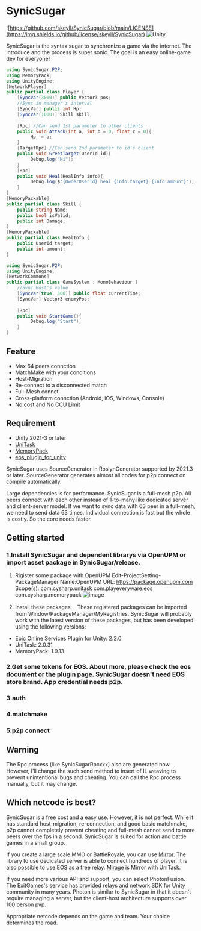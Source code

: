 # SynicSugar
![https://github.com/skeyll/SynicSugar/blob/main/LICENSE](https://img.shields.io/github/license/skeyll/SynicSugar) ![Unity](https://img.shields.io/badge/Unity-2021.3%2B-blue)

SynicSugar is the syntax sugar to synchronize a game via the internet. The introduce and the process is super sonic. The goal is an easy online-game dev for everyone!

```csharp
using SynicSugar.P2P;
using MemoryPack;
using UnityEngine;
[NetworkPlayer]
public partial class Player {    
    [SyncVar(3000)] public Vector3 pos;
    //Sync in manager's interval
    [SyncVar] public int Hp;
    [SyncVar(1000)] Skill skill;
    
    [Rpc] //Can send 1st parameter to other clients
    public void Attack(int a, int b = 0, float c = 0){
         Hp -= a;
    }
    [TargetRpc] //Can send 2nd parameter to id's client
    public void GreetTarget(UserId id){
         Debug.log("Hi");
    }
    [Rpc] 
    public void Heal(HealInfo info){
         Debug.log($"{OwnerUserId} heal {info.target} {info.amount}");
    }
}    
[MemoryPackable]
public partial class Skill {
    public string Name;
    public bool isValid;
    public int Damage;
}
[MemoryPackable]
public partial class HealInfo {
    public UserId target;
    public int amount;
}
```
```csharp
using SynicSugar.P2P;
using UnityEngine;
[NetworkCommons]
public partial class GameSystem : MonoBehaviour {
    //Sync Host's value
    [SyncVar(true, 500)] public float currentTime;
    [SyncVar] Vector3 enemyPos;
    
    [Rpc] 
    public void StartGame(){
         Debug.log("Start");
    }
}
```

## Feature
- Max 64 peers connction
- MatchMake with your conditions
- Host-Migration
- Re-connect to a disconnected match
- Full-Mesh connct 
- Cross-platform connction (Android, iOS, Windows, Console)
- No cost and No CCU Limit

## Requirement
- Unity 2021-3 or later
- [UniTask](https://github.com/Cysharp/UniTask)
- [MemoryPack](https://github.com/Cysharp/MemoryPack)
- [eos_plugin_for_unity](https://github.com/PlayEveryWare/eos_plugin_for_unity)

 SynicSugar uses SourceGenerator in RoslynGenerator supported by 2021.3 or later. SourceGenerator generates almost all codes for p2p connect on compile automatically.
 
 Large dependencies is for performance. SynicSugar is a full-mesh p2p. All peers connect with each other instead of 1-to-many like dedicated server and client-server model. If we want to sync data with 63 peer in a full-mesh, we need to send data 63 times. Individual connection is fast but the whole is costly. So the core needs faster.

## Getting started
### 1.Install SynicSugar and dependent librarys via OpenUPM or import asset package in SynicSugar/release.
1. Rigister some package with OpenUPM
 Edit-ProjectSetting-PackageManager
 Name:OpenUPM
 URL: https://package.openupm.com
 Scope(s): com.cysharp.unitask
           com.playeveryware.eos
           com.cysharp.memorypack
![image](https://user-images.githubusercontent.com/50002207/230567095-04cfbfcc-f1c9-4b0d-9088-2fbfc08da8f8.png)

2. Install these packages
　These registered packages can be imported from Window/PackageManager/MyRegistries. SynicSugar will probably work with the latest version of these packages, but has been developed using the following versions:
 * Epic Online Services Plugin for Unity: 2.2.0
 * UniTask: 2.0.31
 * MemoryPack: 1.9.13
 

### 2.Get some tokens for EOS. About more, please check the eos document or the plugin page. SynicSugar doesn't need EOS store brand. App credential needs p2p.

### 3.auth

### 4.matchmake

### 5.p2p connect

## Warning
The Rpc process (like SynicSugarRpcxxx) also are generated now. However, I'll change the such send method to insert of IL weaving to prevent unintentional bugs and cheating. You can call the Rpc process manually, but it may change.

## Which netcode is best?
 SynicSugar is a free cost and a easy use. However, it is not perfect. 
While it has standard host-migration, re-connection, and good basic matchmake, p2p cannot completely prevent cheating and full-mesh cannot send to more peers over the fps in a second. SynicSugar is suited for action and battle games in a small group.

 If you create a large scale MMO or BattleRoyale, you can use [Mirror](https://github.com/MirrorNetworking/Mirror). The library to use dedicated server is able to connect hundreds of player. It is also possible to use EOS as a free relay. [Mirage](https://github.com/MirageNet/Mirage) is Mirror with UniTask.
 
 If you need more various API and support, you can select PhotonFusion. The ExitGames's service has provided relays and network SDK for Unity community in many years. Photon is similar to SynicSugar in that it doesn't require managing a server, but the client-host architecture supports over 100 person pvp.
 
 Appropriate netcode depends on the game and team. Your choice determines the road.
